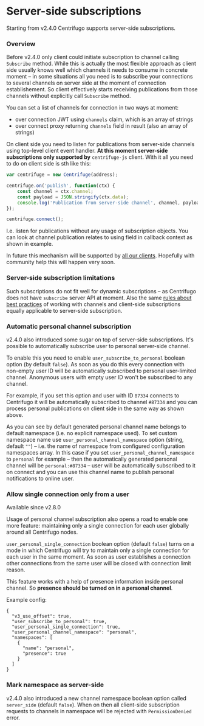 # Server-side subscriptions

Starting from v2.4.0 Centrifugo supports server-side subscriptions.

### Overview

Before v2.4.0 only client could initiate subscription to channel calling `Subscribe` method. While this is actually the most flexible approach as client side usually knows well which channels it needs to consume in concrete moment – in some situations all you need is to subscribe your connections to several channels on server side at the moment of connection establishement. So client effectively starts receiving publications from those channels without explicitly call `Subscribe` method.

You can set a list of channels for connection in two ways at moment:

* over connection JWT using `channels` claim, which is an array of strings
* over connect proxy returning `channels` field in result (also an array of strings)

On client side you need to listen for publications from server-side channels using top-level client event handler. **At this moment server-side subscriptions only supported by** `centrifuge-js` client. With it all you need to do on client side is sth like this:

```javascript
var centrifuge = new Centrifuge(address);

centrifuge.on('publish', function(ctx) {
    const channel = ctx.channel;
    const payload = JSON.stringify(ctx.data);
    console.log('Publication from server-side channel', channel, payload);
});

centrifuge.connect();
```

I.e. listen for publications without any usage of subscription objects. You can look at channel publication relates to using field in callback context as shown in example.

In future this mechanism will be supported by [all our clients](../libraries/client.md). Hopefully with community help this will happen very soon.

### Server-side subscription limitations

Such subscriptions do not fit well for dynamic subscriptions – as Centrifugo does not have `subscribe` server API at moment. Also the same [rules about best practices](../faq.md#what-about-best-practices-with-amount-of-channels) of working with channels and client-side subscriptions equally applicable to server-side subscription. 

### Automatic personal channel subscription

v2.4.0 also introduced some sugar on top of server-side subscriptions. It's possible to automatically subscribe user to personal server-side channel.

To enable this you need to enable `user_subscribe_to_personal` boolean option (by default `false`). As soon as you do this every connection with non-empty user ID will be automatically subscribed to personal user-limited channel. Anonymous users with empty user ID won't be subscribed to any channel.

For example, if you set this option and user with ID `87334` connects to Centrifugo it will be automatically subscribed to channel `#87334` and you can process personal publications on client side in the same way as shown above.

As you can see by default generated personal channel name belongs to default namespace (i.e. no explicit namespace used). To set custom namespace name use `user_personal_channel_namespace` option (string, default `""`) – i.e. the name of namespace from configured configuration namespaces array. In this case if you set `user_personal_channel_namespace` to `personal` for example – then the automatically generated personal channel will be `personal:#87334` – user will be automatically subscribed to it on connect and you can use this channel name to publish personal notifications to online user.

### Allow single connection only from a user

Available since v2.8.0

Usage of personal channel subscription also opens a road to enable one more feature: maintaining only a single connection for each user globally around all Centrifugo nodes. 

`user_personal_single_connection` boolean option (default `false`) turns on a mode in which Centrifugo will try to maintain only a single connection for each user in the same moment. As soon as user establishes a connection other connections from the same user will be closed with connection limit reason.

This feature works with a help of presence information inside personal channel. So **presence should be turned on in a personal channel**.

Example config:

```
{
  "v3_use_offset": true,
  "user_subscribe_to_personal": true,
  "user_personal_single_connection": true,
  "user_personal_channel_namespace": "personal",
  "namespaces": [
    {
      "name": "personal",
      "presence": true
    }
  ]
}
```

### Mark namespace as server-side

v2.4.0 also introduced a new channel namespace boolean option called `server_side` (default `false`). When on then all client-side subscription requests to channels in namespace will be rejected with `PermissionDenied` error.

